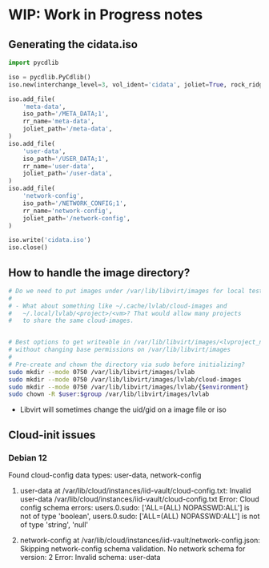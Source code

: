 # WIP: Work in Progress notes

## Generating the cidata.iso

```python
import pycdlib

iso = pycdlib.PyCdlib()
iso.new(interchange_level=3, vol_ident='cidata', joliet=True, rock_ridge='1.09')

iso.add_file(
    'meta-data',
    iso_path='/META_DATA;1',
    rr_name='meta-data',
    joliet_path='/meta-data',
)
iso.add_file(
    'user-data',
    iso_path='/USER_DATA;1',
    rr_name='user-data',
    joliet_path='/user-data',
)
iso.add_file(
    'network-config',
    iso_path='/NETWORK_CONFIG;1',
    rr_name='network-config',
    joliet_path='/network-config',
)

iso.write('cidata.iso')
iso.close()
```

## How to handle the image directory?

```bash
# Do we need to put images under /var/lib/libvirt/images for local testing?
#
# - What about something like ~/.cache/lvlab/cloud-images and 
#   ~/.local/lvlab/<project>/<vm>? That would allow many projects
#   to share the same cloud-images.


# Best options to get writeable in /var/lib/libvirt/images/<lvproject_name>
# without changing base permissions on /var/lib/libvirt/images
#
# Pre-create and chown the directory via sudo before initializing?
sudo mkdir --mode 0750 /var/lib/libvirt/images/lvlab
sudo mkdir --mode 0750 /var/lib/libvirt/images/lvlab/cloud-images
sudo mkdir --mode 0750 /var/lib/libvirt/images/lvlab/{$environment}
sudo chown -R $user:$group /var/lib/libvirt/images/lvlab

```

- Libvirt will sometimes change the uid/gid on a image file or iso

## Cloud-init issues

### Debian 12

Found cloud-config data types: user-data, network-config

1. user-data at /var/lib/cloud/instances/iid-vault/cloud-config.txt:
  Invalid user-data /var/lib/cloud/instances/iid-vault/cloud-config.txt
  Error: Cloud config schema errors: users.0.sudo: ['ALL=(ALL) NOPASSWD:ALL'] is not of type 'boolean', users.0.sudo: ['ALL=(ALL) NOPASSWD:ALL'] is not of type 'string', 'null'


2. network-config at /var/lib/cloud/instances/iid-vault/network-config.json:
Skipping network-config schema validation. No network schema for version: 2
Error: Invalid schema: user-data

